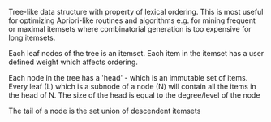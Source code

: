 Tree-like data structure with property of lexical ordering. This is most useful for optimizing Apriori-like
routines and  algorithms e.g. for mining frequent or maximal itemsets where combinatorial generation is too
expensive for long itemsets.

Each leaf nodes of the tree is an itemset. Each item in the itemset has a user defined weight which affects ordering.

Each node in the tree has a 'head' - which is an immutable set of items. Every leaf (L) which is a subnode of a
node (N) will contain all the items in the head of N. The size of the head is equal to the degree/level of the node

The tail of a node is the set union of descendent itemsets